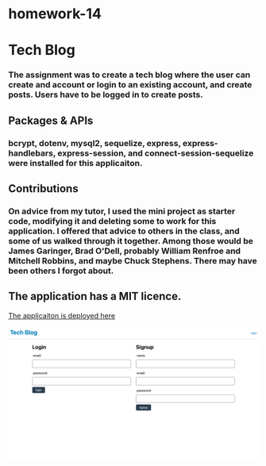 # homework-14
# Tech Blog

### The assignment was to create a tech blog where the user can create and account or login to an existing account, and create posts. Users have to be logged in to create posts. 

## Packages & APIs
### bcrypt, dotenv, mysql2, sequelize, express, express-handlebars, express-session, and connect-session-sequelize were installed for this applicaiton.

## Contributions
### On advice from my tutor, I used the mini project as starter code, modifying it and deleting some to work for this application. I offered that advice to others in the class, and some of us walked through it together. Among those would be James Garinger, Brad O'Dell, probably William Renfroe and Mitchell Robbins, and maybe Chuck Stephens. There may have been others I forgot about. 

## The application has a MIT licence. 

[The applicaiton is deployed here](https://floating-spire-65942.herokuapp.com/login)

![screenshot](screenshotTechBlog.png)
